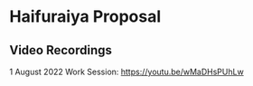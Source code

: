 # Haifuraiya Proposal

## Video Recordings

1 August 2022 Work Session: https://youtu.be/wMaDHsPUhLw

